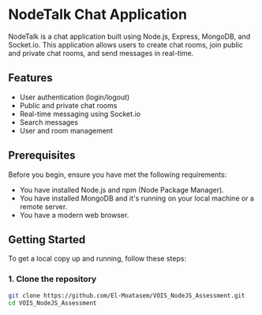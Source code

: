 # NodeTalk Chat Application

NodeTalk is a chat application built using Node.js, Express, MongoDB, and Socket.io. This application allows users to create chat rooms, join public and private chat rooms, and send messages in real-time.

## Features

- User authentication (login/logout)
- Public and private chat rooms
- Real-time messaging using Socket.io
- Search messages
- User and room management

## Prerequisites

Before you begin, ensure you have met the following requirements:

- You have installed Node.js and npm (Node Package Manager).
- You have installed MongoDB and it's running on your local machine or a remote server.
- You have a modern web browser.

## Getting Started

To get a local copy up and running, follow these steps:

### 1. Clone the repository

```bash
git clone https://github.com/El-Moatasem/VOIS_NodeJS_Assessment.git
cd VOIS_NodeJS_Assessment
```






